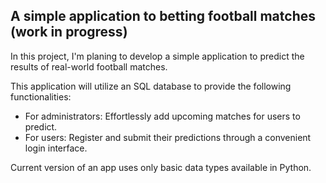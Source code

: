 ## A simple application to betting football matches (work in progress)

In this project, I'm planing to develop a simple application to predict the results of real-world football matches.

This application will utilize an SQL database to provide the following functionalities:

- For administrators: Effortlessly add upcoming matches for users to predict.
- For users: Register and submit their predictions through a convenient login interface.

Current version of an app uses only basic data types available in Python.